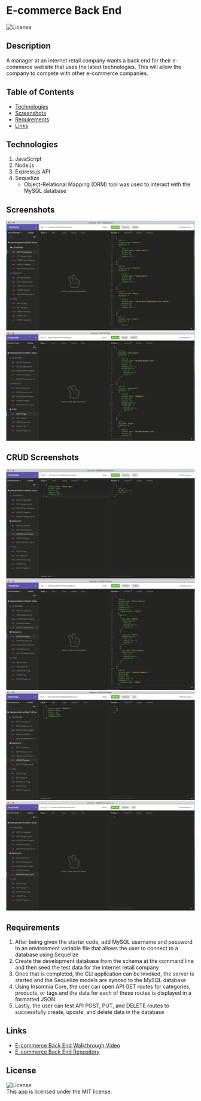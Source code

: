# E-commerce Back End
![License](https://img.shields.io/badge/license-MIT%20License-blue.svg)

## Description
A manager at an internet retail company wants a back end for their e-commerce website that uses the latest technologies. This will allow the company to compete with other e-commerce companies.

## Table of Contents
* [Technologies](#technologies)
* [Screenshots](#screenshots)
* [Requirements](#requirements)
* [Links](#links)

## Technologies
1. JavaScript
2. Node.js
3. Express.js API
4. Sequelize
    * Object-Relational Mapping (ORM) tool was used to interact with the MySQL database

## Screenshots
![Screenshots](./src/images/screenshot_cat.png)
![Screenshots](./src/images/screenshot_tag.png)
## CRUD Screenshots
![Screenshots](./src/images/screenshot_C.png)
![Screenshots](./src/images/screenshot_R.png)
![Screenshots](./src/images/screenshot_U.png)
![Screenshots](./src/images/screenshot_D.png)

## Requirements
1. After being given the starter code, add MySQL username and password to an environment variable file that allows the user to connect to a database using Sequelize
2. Create the development database from the schema at the command line and then seed the test data for the internet retail company
3. Once that is completed, the CLI application can be invoked, the server is started and the Sequelize models are synced to the MySQL database
4. Using Insomnia Core, the user can open API GET routes for categories, products, or tags and the data for each of these routes is displayed in a formatted JSON
5. Lastly, the user can test API POST, PUT, and DELETE routes to successfully create, update, and delete data in the database


## Links
* [E-commerce Back End Walkthrough Video](https://drive.google.com/file/d/1h6v7Uxsdl-DN73fuqmgii8oYNg3JWUsR/view?usp=sharing)
* [E-commerce Back End Repository](https://github.com/bspiewak6/e-commerce_backend)

## License
![License](https://img.shields.io/badge/license-MIT%20License-blue.svg)  
This app is licensed under the MIT license.